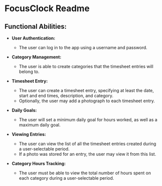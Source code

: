 # FocusClock Readme

## Functional Abilities:

- **User Authentication:**
  - The user can log in to the app using a username and password.

- **Category Management:**
  - The user is able to create categories that the timesheet entries will belong to.

- **Timesheet Entry:**
  - The user can create a timesheet entry, specifying at least the date, start and end times, description, and category.
  - Optionally, the user may add a photograph to each timesheet entry.

- **Daily Goals:**
  - The user will set a minimum daily goal for hours worked, as well as a maximum daily goal.

- **Viewing Entries:**
  - The user can view the list of all the timesheet entries created during a user-selectable period.
  - If a photo was stored for an entry, the user may view it from this list.

- **Category Hours Tracking:**
  - The user must be able to view the total number of hours spent on each category during a user-selectable period.
